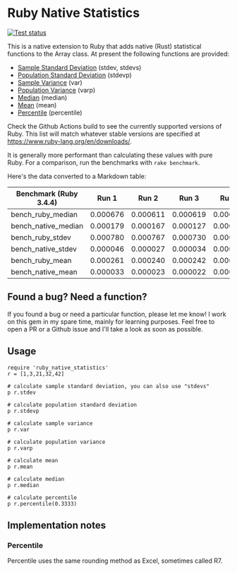 # Ruby Native Statistics

[![Test status](https://github.com/corybuecker/ruby-native-statistics/workflows/Test%20suite/badge.svg)](https://github.com/corybuecker/ruby-native-statistics/actions)

This is a native extension to Ruby that adds native (Rust) statistical functions to the Array class. At present the following functions are provided:

- [Sample Standard Deviation](https://en.wikipedia.org/wiki/Standard_deviation#Corrected_sample_standard_deviation) (stdev, stdevs)
- [Population Standard Deviation](https://en.wikipedia.org/wiki/Standard_deviation#Uncorrected_sample_standard_deviation) (stdevp)
- [Sample Variance](https://en.wikipedia.org/wiki/Variance#Population_variance_and_sample_variance) (var)
- [Population Variance](https://en.wikipedia.org/wiki/Variance#Population_variance_and_sample_variance) (varp)
- [Median](https://en.wikipedia.org/wiki/Median) (median)
- [Mean](https://en.wikipedia.org/wiki/Arithmetic_mean) (mean)
- [Percentile](https://en.wikipedia.org/wiki/Quantile) (percentile)

Check the Github Actions build to see the currently supported versions of Ruby. This list will match whatever stable versions are specified at https://www.ruby-lang.org/en/downloads/.

It is generally more performant than calculating these values with pure Ruby. For a comparison, run the benchmarks with `rake benchmark`.

Here's the data converted to a Markdown table:

| Benchmark (Ruby 3.4.4)  | Run 1    | Run 2    | Run 3    | Run 4    | Run 5    |
|--------------------------|----------|----------|----------|----------|----------|
| bench_ruby_median        | 0.000676 | 0.000611 | 0.000619 | 0.000620 | 0.000583 |
| bench_native_median      | 0.000179 | 0.000167 | 0.000127 | 0.000118 | 0.000188 |
| bench_ruby_stdev         | 0.000780 | 0.000767 | 0.000730 | 0.000718 | 0.000733 |
| bench_native_stdev       | 0.000046 | 0.000027 | 0.000034 | 0.000026 | 0.000043 |
| bench_ruby_mean          | 0.000261 | 0.000240 | 0.000242 | 0.000250 | 0.000241 |
| bench_native_mean        | 0.000033 | 0.000023 | 0.000022 | 0.000028 | 0.000022 |

## Found a bug? Need a function?

If you found a bug or need a particular function, please let me know! I work on this gem in my spare time, mainly for learning purposes. Feel free to open a PR or a Github issue and I'll take a look as soon as possible.

## Usage

    require 'ruby_native_statistics'
    r = [1,3,21,32,42]

    # calculate sample standard deviation, you can also use "stdevs"
    p r.stdev

    # calculate population standard deviation
    p r.stdevp

    # calculate sample variance
    p r.var

    # calculate population variance
    p r.varp

    # calculate mean
    p r.mean

    # calculate median
    p r.median

    # calculate percentile
    p r.percentile(0.3333)

## Implementation notes

### Percentile

Percentile uses the same rounding method as Excel, sometimes called R7.
